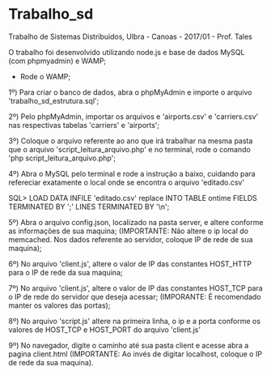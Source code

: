 # Trabalho_sd
Trabalho de Sistemas Distribuidos, Ulbra - Canoas - 2017/01 - Prof. Tales


O trabalho foi desenvolvido utilizando node.js e base de dados MySQL (com phpmyadmin) e WAMP;

 - Rode o WAMP;



1º) Para criar o banco de dados, abra o phpMyAdmin e importe o arquivo 'trabalho_sd_estrutura.sql';


2º) Pelo phpMyAdmin, importar os arquivos e 'airports.csv' e 'carriers.csv' nas respectivas tabelas 'carriers' e 'airports';


3º) Coloque o arquivo referente ao ano que irá trabalhar na mesma pasta que o arquivo 'script_leitura_arquivo.php' e no terminal, rode o comando 'php script_leitura_arquivo.php';


4º) Abra o MySQL pelo terminal e rode a instrução a baixo, cuidando para refereciar exatamente o local onde se encontra o arquivo 'editado.csv'

SQL> LOAD DATA INFILE 'editado.csv' replace INTO TABLE ontime FIELDS TERMINATED BY ';' LINES TERMINATED BY '\n';



5º) Abra o arquivo config.json, localizado na pasta server, e altere conforme as informações de sua maquina;
	(IMPORTANTE: Não altere o ip local do memcached. Nos dados referente ao servidor, coloque IP de rede de sua maquina);


6º) No arquivo 'client.js', altere o valor de IP das constantes HOST_HTTP para o IP de rede da sua maquina;


7º) No arquivo 'client.js', altere o valor de IP das constantes HOST_TCP para o IP de rede do servidor que deseja acessar;
	(IMPORANTE: É recomendado manter os valores das portas);


8º) No arquivo 'script.js' altere na primeira linha, o ip e a porta conforme os valores de HOST_TCP e HOST_PORT do arquivo 'client.js'


9º) No navegador, digite o caminho até sua pasta client e acesse abra a pagina client.html
	(IMPORTANTE: Ao invés de digitar localhost, coloque o IP de rede da sua maquina).

